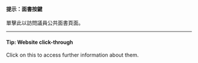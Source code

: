 #### 提示：面書按鍵
單擊此以訪問議員公共面書頁面。

***

#### Tip: Website click-through

Click on this to access further information about them.
